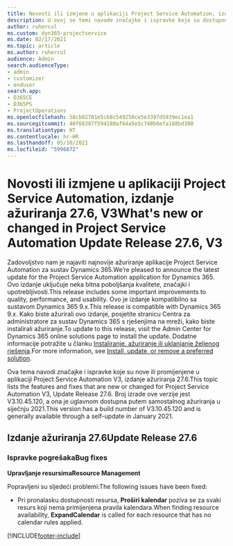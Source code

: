 ```yaml
---
title: Novosti ili izmjene u aplikaciji Project Service Automation, izdanje ažuriranja 27.6, hitni popravak, V3
description: U ovoj se temi navode značajke i ispravke koje su dostupne u izdanju ažuriranja 27.6. hitnog popravka aplikacije Project Service Automation, V3.
author: ruhercul
ms.custom: dyn365-projectservice
ms.date: 02/17/2021
ms.topic: article
ms.author: ruhercul
audience: Admin
search.audienceType:
- admin
- customizer
- enduser
search.app:
- D365CE
- D365PS
- ProjectOperations
ms.openlocfilehash: 58cb82701e5cb8c549250ce5e3397d5939ec1ea1
ms.sourcegitcommit: 40f68387f594180af64a5e5c748b6efa188bd300
ms.translationtype: HT
ms.contentlocale: hr-HR
ms.lasthandoff: 05/10/2021
ms.locfileid: "5996872"
---
```

# <a name="whats-new-or-changed-in-project-service-automation-update-release-276-v3"></a><span data-ttu-id="ac3f2-103">Novosti ili izmjene u aplikaciji Project Service Automation, izdanje ažuriranja 27.6, V3</span><span class="sxs-lookup"><span data-stu-id="ac3f2-103">What's new or changed in Project Service Automation Update Release 27.6, V3</span></span>

<span data-ttu-id="ac3f2-104">Zadovoljstvo nam je najaviti najnovije ažuriranje aplikacije Project Service Automation za sustav Dynamics 365.</span><span class="sxs-lookup"><span data-stu-id="ac3f2-104">We’re pleased to announce the latest update for the Project Service Automation application for Dynamics 365.</span></span> <span data-ttu-id="ac3f2-105">Ovo izdanje uključuje neka bitna poboljšanja kvalitete, značajki i upotrebljivosti.</span><span class="sxs-lookup"><span data-stu-id="ac3f2-105">This release includes some important improvements to quality, performance, and usability.</span></span> <span data-ttu-id="ac3f2-106">Ovo je izdanje kompatibilno sa sustavom Dynamics 365 9.x.</span><span class="sxs-lookup"><span data-stu-id="ac3f2-106">This release is compatible with Dynamics 365 9.x.</span></span> <span data-ttu-id="ac3f2-107">Kako biste ažurirali ovo izdanje, posjetite stranicu Centra za administratore za sustav Dynamics 365 s rješenjima na mreži, kako biste instalirali ažuriranje.</span><span class="sxs-lookup"><span data-stu-id="ac3f2-107">To update to this release, visit the Admin Center for Dynamics 365 online solutions page to install the update.</span></span> <span data-ttu-id="ac3f2-108">Dodatne informacije potražite u članku [Instaliranje, ažuriranje ili uklanjanje željenog rješenja](/power-platform/admin/install-remove-preferred-solution).</span><span class="sxs-lookup"><span data-stu-id="ac3f2-108">For more information, see [Install, update, or remove a preferred solution](/power-platform/admin/install-remove-preferred-solution).</span></span>

<span data-ttu-id="ac3f2-109">Ova tema navodi značajke i ispravke koje su nove ili promijenjene u aplikaciji Project Service Automation V3, izdanje ažuriranja 27.6.</span><span class="sxs-lookup"><span data-stu-id="ac3f2-109">This topic lists the features and fixes that are new or changed for Project Service Automation V3, Update Release 27.6.</span></span> <span data-ttu-id="ac3f2-110">Broj izrade ove verzije jest V3.10.45.120, a ona je uglavnom dostupna putem samostalnog ažuriranja u siječnju 2021.</span><span class="sxs-lookup"><span data-stu-id="ac3f2-110">This version has a build number of V3.10.45.120 and is generally available through a self-update in January 2021.</span></span>

## <a name="update-release-276"></a><span data-ttu-id="ac3f2-111">Izdanje ažuriranja 27.6</span><span class="sxs-lookup"><span data-stu-id="ac3f2-111">Update Release 27.6</span></span>

### <a name="bug-fixes"></a><span data-ttu-id="ac3f2-112">Ispravke pogrešaka</span><span class="sxs-lookup"><span data-stu-id="ac3f2-112">Bug fixes</span></span>


<span data-ttu-id="ac3f2-113">**Upravljanje resursima**</span><span class="sxs-lookup"><span data-stu-id="ac3f2-113">**Resource Management**</span></span>

<span data-ttu-id="ac3f2-114">Popravljeni su sljedeći problemi:</span><span class="sxs-lookup"><span data-stu-id="ac3f2-114">The following issues have been fixed:</span></span>

- <span data-ttu-id="ac3f2-115">Pri pronalasku dostupnosti resursa, **Proširi kalendar** poziva se za svaki resurs koji nema primijenjena pravila kalendara.</span><span class="sxs-lookup"><span data-stu-id="ac3f2-115">When finding resource availability, **ExpandCalendar** is called for each resource that has no calendar rules applied.</span></span>


[!INCLUDE[footer-include](../includes/footer-banner.md)]